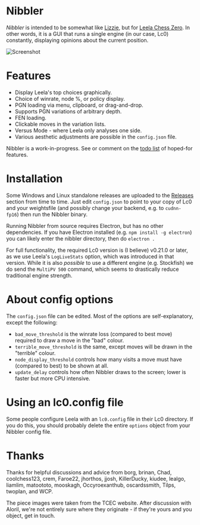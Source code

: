 # Nibbler

*Nibbler* is intended to be somewhat like [Lizzie](https://github.com/featurecat/lizzie), but for [Leela Chess Zero](https://github.com/LeelaChessZero/lc0). In other words, it is a GUI that runs a single engine (in our case, Lc0) constantly, displaying opinions about the current position.

![Screenshot](https://user-images.githubusercontent.com/16438795/59531566-2ff54d80-8ede-11e9-9b7d-7c75be6699f9.png)

# Features

* Display Leela's top choices graphically.
* Choice of winrate, node %, or policy display.
* PGN loading via menu, clipboard, or drag-and-drop.
* Supports PGN variations of arbitrary depth.
* FEN loading.
* Clickable moves in the variation lists.
* Versus Mode - where Leela only analyses one side.
* Various aesthetic adjustments are possible in the `config.json` file.

Nibbler is a work-in-progress. See or comment on the [todo list](https://github.com/fohristiwhirl/nibbler/issues/10) of hoped-for features.

# Installation

Some Windows and Linux standalone releases are uploaded to the [Releases](https://github.com/fohristiwhirl/nibbler/releases) section from time to time. Just edit `config.json` to point to your copy of Lc0 and your weightsfile (and possibly change your backend, e.g. to `cudnn-fp16`) then run the Nibbler binary.

Running Nibbler from source requires Electron, but has no other dependencies. If you have Electron installed (e.g. `npm install -g electron`) you can likely enter the nibbler directory, then do `electron .`

For full functionality, the required Lc0 version is (I believe) v0.21.0 or later, as we use Leela's `LogLiveStats` option, which was introduced in that version. While it is also *possible* to use a different engine (e.g. Stockfish) we do send the `MultiPV 500` command, which seems to drastically reduce traditional engine strength.

# About config options

The `config.json` file can be edited. Most of the options are self-explanatory, except the following:

* `bad_move_threshold` is the winrate loss (compared to best move) required to draw a move in the "bad" colour.
* `terrible_move_threshold` is the same, except moves will be drawn in the "terrible" colour.
* `node_display_threshold` controls how many visits a move must have (compared to best) to be shown at all.
* `update_delay` controls how often Nibbler draws to the screen; lower is faster but more CPU intensive.

# Using an lc0.config file

Some people configure Leela with an `lc0.config` file in their Lc0 directory. If you do this, you should probably delete the entire `options` object from your Nibbler config file.

# Thanks

Thanks for helpful discussions and advice from borg, brinan, Chad, coolchess123, crem, Faroe22, jhorthos, jjosh, KillerDucky, kiudee, lealgo, liamlim, matoototo, mooskagh, Occyroexanthub, oscardssmith, Tilps, twoplan, and WCP.

The piece images were taken from the TCEC website. After discussion with Aloril, we're not entirely sure where they originate - if they're yours and you object, get in touch.

